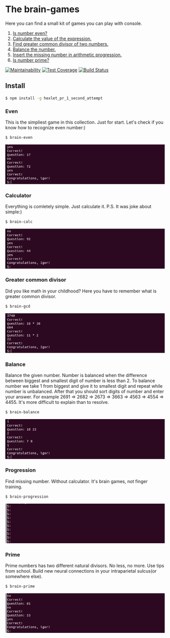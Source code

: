# The brain-games
Here you can find a small kit of games you can play with console. 
1. [Is number even?](#even)
2. [Calculate the value of the expression.](#calculator)
3. [Find greater common divisor of two numbers.](#greater-common-divisor)
4. [Balance the number.](#balance)
5. [Insert the missing number in arithmetic progression.](#progression)
6. [Is number prime?](#prime)

[![Maintainability](https://api.codeclimate.com/v1/badges/9a33fa847d65a32ef1bd/maintainability)](https://codeclimate.com/github/lightmonk1911/project-lvl1-s320/maintainability)
[![Test Coverage](https://api.codeclimate.com/v1/badges/9a33fa847d65a32ef1bd/test_coverage)](https://codeclimate.com/github/lightmonk1911/project-lvl1-s320/test_coverage)
[![Build Status](https://travis-ci.org/lightmonk1911/project-lvl1-s320.svg?branch=master)](https://travis-ci.org/lightmonk1911/project-lvl1-s320)

## Install

```bash
$ npm install -g hexlet_pr_1_second_attempt
```
### Even
This is the simpliest game in this collection. Just for start.
Let's check if you know how to recognize even number:)
```bash
$ brain-even
```
![screencast from game](img/even.gif)
### Calculator
Everything is comletely simple. Just calculate it. 
P.S. It was joke about simple:)
```bash
$ brain-calc
```
![screencast from game](img/calc.gif)
### Greater common divisor
Did you like math in your childhood? Here you have to remember what is greater common divisor.
```bash
$ brain-gcd
```
![screencast from game](img/gcd.gif)
### Balance
Balance the given number. Number is balanced when the difference between biggest and smallest digit of number is less than 2. To balance number we take 1 from biggest and give it to smallest digit and repeat while number is unbalanced. After that you should sort digits of number and enter your answer.
For example 2691 => 2682 => 2673 => 3663 => 4563 => 4554 => 4455.
It's more difficult to explain than to resolve.
```bash
$ brain-balance
```
![screencast from game](img/balance.gif)
### Progression
Find missing number. Without calculator. It's brain games, not finger training.
```bash
$ brain-progression
```
![screencast from game](img/progression.gif)
### Prime
Prime numbers has two different natural divisors. No less, no more. Use tips from school. Build new neural connections in your intraparietal sulcus(or somewhere else).
```bash
$ brain-prime
```
![screencast from game](img/prime.gif)